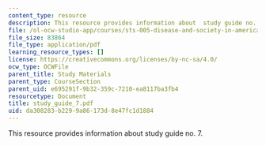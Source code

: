 ```yaml
---
content_type: resource
description: This resource provides information about  study guide no. 7.
file: /ol-ocw-studio-app/courses/sts-005-disease-and-society-in-america-fall-2005/da308283b2299a86173d8e47fc1d1884_study_guide_7.pdf
file_size: 83864
file_type: application/pdf
learning_resource_types: []
license: https://creativecommons.org/licenses/by-nc-sa/4.0/
ocw_type: OCWFile
parent_title: Study Materials
parent_type: CourseSection
parent_uid: e695291f-9b32-359c-7210-ea8117ba3fb4
resourcetype: Document
title: study_guide_7.pdf
uid: da308283-b229-9a86-173d-8e47fc1d1884
---
```

This resource provides information about  study guide no. 7.
